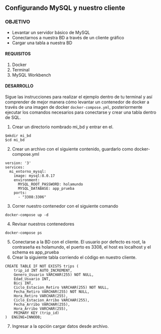 ## Configurando MySQL y nuestro cliente

### OBJETIVO 
 - Levantar un servidor básico de MySQL
 - Conectarnos a nuestra BD a través de un cliente gráfico 
 - Cargar una tabla a nuestra BD

#### REQUISITOS 
1. Docker
2. Terminal
3. MySQL Workbench

#### DESARROLLO

Sigue las instrucciones para realizar el ejemplo dentro de tu terminal y así comprender de mejor manera cómo levantar un contenedor de docker a través de una imagen de docker `docker-compose.yml`, posteriormente ejecutar los comandos necesarios para conectarse y crear una tabla dentro de SQL.

1. Crear un directorio nombrado mi_bd y entrar en el.
```
$mkdir mi_bd
$cd mi_bd
```
2. Crear un archivo con el siguiente contenido, guardarlo como docker-compose.yml
```
version: '3'
services:
  mi_entorno_mysql:
    image: mysql:8.0.17
    environment:
      MYSQL_ROOT_PASSWORD: holamundo
      MYSQL_DATABASE: app_prueba
    ports:
      - "3308:3306"
```
3. Correr nuestro contenedor con el siguiente comando
```
docker-compose up -d
```
4. Revisar nuestros contenedores
```
docker-compose ps
```
5. Conectarse a la BD con el cliente. El usuario por defecto es root, la contraseña es holamundo, el puerto es 3308, el host es localhost y el schema es app_prueba
6. Crear la siguiente tabla corriendo el código en nuestro cliente.
```
CREATE TABLE IF NOT EXISTS trips (
    trip_id INT AUTO_INCREMENT,
    Genero_Usuario VARCHAR(255) NOT NULL,
    Edad_Usuario INT,
    Bici INT,
    Ciclo_Estacion_Retiro VARCHAR(255) NOT NULL,
    Fecha_Retiro VARCHAR(255) NOT NULL,
    Hora_Retiro VARCHAR(255),
    Ciclo_Estacion_Arribo VARCHAR(255),
    Fecha_Arribo VARCHAR(255),
    Hora_Arribo VARCHAR(255),
    PRIMARY KEY (trip_id)
)  ENGINE=INNODB;
```
7. Ingresar a la opción cargar datos desde archivo.